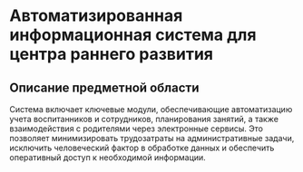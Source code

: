 # Автоматизированная информационная система для центра раннего развития

## Описание предметной области

Система включает ключевые модули, обеспечивающие автоматизацию учета воспитанников и сотрудников, планирования занятий, а также взаимодействия с родителями через электронные сервисы. Это позволяет минимизировать трудозатраты на административные задачи, исключить человеческий фактор в обработке данных и обеспечить оперативный доступ к необходимой информации.
